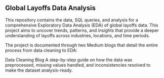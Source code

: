 ## Global Layoffs Data Analysis
This repository contains the data, SQL queries, and analysis for a comprehensive Exploratory Data Analysis (EDA) of global layoffs data. This project aims to uncover trends, patterns, and insights that provide a deeper understanding of layoffs across industries, locations, and time periods.

The project is documented through two Medium blogs that detail the entire process from data cleaning to EDA:

Data Cleaning Blog
A step-by-step guide on how the data was preprocessed, missing values handled, and inconsistencies resolved to make the dataset analysis-ready.
